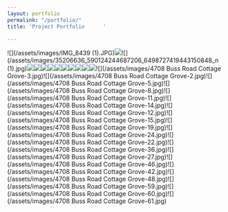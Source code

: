 ```yaml
---
layout: portfolio
permalink: "/portfolio/"
title: 'Project Portfolio      '

---
```

![](/assets/images/IMG_8439 (1).JPG)![](/assets/images/IMG_8441.JPG)![](/assets/images/35206636_590124244687206_6498727419443150848_n (1).jpg)![](/assets/images/35296888_590124228020541_5028627171346743296_n.jpg)![](/assets/images/BUY.png)![](/assets/images/IMG_0361.jpg)![](/assets/images/IMG_0299.jpg)![](/assets/images/IMG_0209.jpg)![](/assets/images/IMG_9457.JPG)![](/assets/images/IMG_9455.JPG)![](/assets/images/IMG_9454.JPG)![](/assets/images/IMG_9460.JPG)![](/assets/images/4E252E99-AB64-4EC6-948E-F5EB067E31FE.JPG)![](/assets/images/4708 Buss Road Cottage Grove-3.jpg)![](/assets/images/4708 Buss Road Cottage Grove-2.jpg)![](/assets/images/4708 Buss Road Cottage Grove-5.jpg)![](/assets/images/4708 Buss Road Cottage Grove-8.jpg)![](/assets/images/4708 Buss Road Cottage Grove-11.jpg)![](/assets/images/4708 Buss Road Cottage Grove-14.jpg)![](/assets/images/4708 Buss Road Cottage Grove-12.jpg)![](/assets/images/4708 Buss Road Cottage Grove-15.jpg)![](/assets/images/4708 Buss Road Cottage Grove-19.jpg)![](/assets/images/4708 Buss Road Cottage Grove-24.jpg)![](/assets/images/4708 Buss Road Cottage Grove-22.jpg)![](/assets/images/4708 Buss Road Cottage Grove-36.jpg)![](/assets/images/4708 Buss Road Cottage Grove-27.jpg)![](/assets/images/4708 Buss Road Cottage Grove-46.jpg)![](/assets/images/4708 Buss Road Cottage Grove-42.jpg)![](/assets/images/4708 Buss Road Cottage Grove-48.jpg)![](/assets/images/4708 Buss Road Cottage Grove-59.jpg)![](/assets/images/4708 Buss Road Cottage Grove-60.jpg)![](/assets/images/4708 Buss Road Cottage Grove-61.jpg)